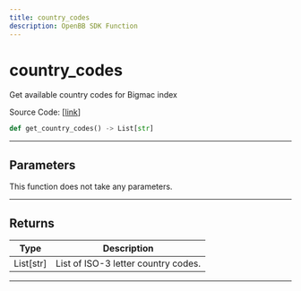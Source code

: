 ```yaml
---
title: country_codes
description: OpenBB SDK Function
---
```


# country_codes

Get available country codes for Bigmac index

Source Code: [[link](https://github.com/OpenBB-finance/OpenBBTerminal/tree/main/openbb_terminal/economy/nasdaq_model.py#L125)]

```python
def get_country_codes() -> List[str]
```
---
## Parameters

This function does not take any parameters.

---
## Returns

| Type | Description |
| ---- | ----------- |
| List[str] | List of ISO-3 letter country codes. |

---
